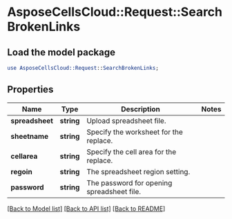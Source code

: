# AsposeCellsCloud::Request::SearchBrokenLinks 

## Load the model package
```perl
use AsposeCellsCloud::Request::SearchBrokenLinks;
```

## Properties
Name | Type | Description | Notes
------------ | ------------- | ------------- | -------------
**spreadsheet** | **string** | Upload spreadsheet file. |
**sheetname** | **string** | Specify the worksheet for the replace. |
**cellarea** | **string** | Specify the cell area for the replace. |
**regoin** | **string** | The spreadsheet region setting. |
**password** | **string** | The password for opening spreadsheet file. |  

[[Back to Model list]](../README.md#documentation-for-requests) [[Back to API list]](../README.md#documentation-for-api-endpoints) [[Back to README]](../README.md)

